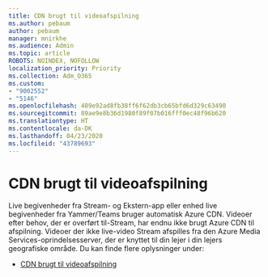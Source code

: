```yaml
---
title: CDN brugt til videoafspilning
ms.author: pebaum
author: pebaum
manager: mnirkhe
ms.audience: Admin
ms.topic: article
ROBOTS: NOINDEX, NOFOLLOW
localization_priority: Priority
ms.collection: Adm_O365
ms.custom:
- "9002552"
- "5146"
ms.openlocfilehash: 489e92ad8fb38ff6f62db3cb65bfd6d329c63490
ms.sourcegitcommit: 89ae9e8b36d1980f89f07b016fff0ec48f96b620
ms.translationtype: HT
ms.contentlocale: da-DK
ms.lasthandoff: 04/23/2020
ms.locfileid: "43789693"
---
```

# <a name="cdn-used-for-video-playback"></a>CDN brugt til videoafspilning

Live begivenheder fra Stream- og Ekstern-app eller enhed live begivenheder fra Yammer/Teams bruger automatisk Azure CDN. Videoer efter behov, der er overført til-Stream, har endnu ikke brugt Azure CDN til afspilning. Videoer der ikke live-video Stream afspilles fra den Azure Media Services-oprindelsesserver, der er knyttet til din lejer i din lejers geografiske område. Du kan finde flere oplysninger under:

- [CDN brugt til videoafspilning](https://docs.microsoft.com/da-DK/stream/network-overview#cdn-used-for-video-playback)
